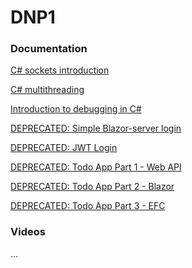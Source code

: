 ﻿# DNP1

### Documentation
[C# sockets introduction](./Tutorials/CsharpSockets/Page.html)

[C# multithreading](./Tutorials/CsharpThreads/Page.html)

[Introduction to debugging in C#](./Tutorials/CsharpDebugging/Page.html)

[DEPRECATED: Simple Blazor-server login](./Tutorials/BlazorLogin/Page.html)

[DEPRECATED: JWT Login](./Tutorials/BlazorWasmJwtAuth/Page.html)

[DEPRECATED: Todo App Part 1 - Web API](./Tutorials/NetTodoApp-Part1-WebAPI/Page.html)

[DEPRECATED: Todo App Part 2 - Blazor](./Tutorials/NetTodoApp-Part2-Blazor/Page.html)

[DEPRECATED: Todo App Part 3 - EFC](./Tutorials/NetTodoApp-Part3-EFC/Page.html)

### Videos
...